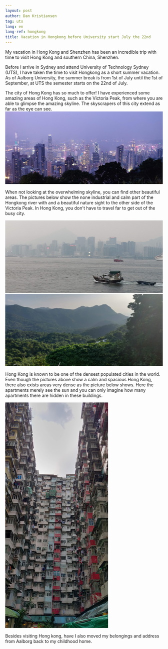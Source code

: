 ```yaml
---
layout: post
author: Dan Kristiansen
tag: uts
lang: en
lang-ref: hongkong
title: Vacation in Hongkong before University start July the 22nd
---
```


My vacation in Hong Kong and Shenzhen has been an incredible trip with time to visit Hong Kong and southern China, Shenzhen.

Before I arrive in Sydney and attend University of Technology Sydney (UTS), I have taken the time to visit Hongkong as a short summer vacation. As of Aalborg University, the summer break is from 1st of July until the 1st of September, at UTS the semester starts on the 22nd of July. 

The city of Hong Kong has so much to offer! I have experienced some amazing areas of Hong Kong, such as the Victoria Peak, from where you are able to glimpse the amazing skyline. The skyscrapers of this city extend as far as the eye can see.
<img src="/images/hkskyline.jpg" class="img-fluid">

When not looking at the overwhelming skyline, you can find other beautiful areas. The pictures below show the none industrial and calm part of the Hongkong river with and a beautiful nature sight to the other side of the Victoria Peak. In Hong Kong, you don't have to travel far to get out of the busy city.

<img src="/images/hk1.jpg" class="img-fluid">

<img src="/images/hkbush.jpg" class="img-fluid">

Hong Kong is known to be one of the densest populated cities in the world. Even though the pictures above show a calm and spacious Hong Kong, there also exists areas very dense as the picture below shows. Here the apartments merely see the sun and you can only imagine how many apartments there are hidden in these buildings.

<img src="/images/hk2.jpg" class="img-fluid">


Besides visiting Hong kong, have I also moved my belongings and address from Aalborg back to my childhood home.
